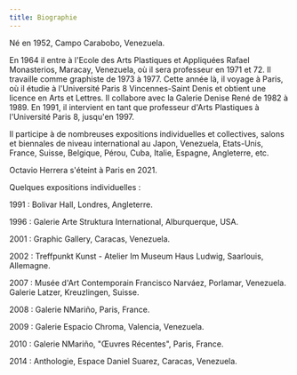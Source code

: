 ```yaml
---
title: Biographie
---
```


Né en 1952, Campo Carabobo, Venezuela.

 En 1964 il entre à l'Ecole des Arts Plastiques et Appliquées Rafael Monasterios, Maracay, Venezuela, où il sera professeur en 1971 et 72. Il travaille comme graphiste de 1973 à 1977. Cette année là, il voyage à Paris, où il étudie à l'Université Paris 8 Vincennes-Saint Denis et obtient une licence en Arts et Lettres. Il collabore avec la Galerie Denise René de 1982 à 1989. En 1991, il intervient en tant que professeur d'Arts Plastiques à l'Université Paris 8, jusqu'en 1997.

Il participe à de nombreuses expositions individuelles et collectives, salons et biennales de niveau international au Japon, Venezuela, Etats-Unis, France, Suisse, Belgique, Pérou, Cuba, Italie, Espagne, Angleterre, etc.

Octavio Herrera s'éteint à Paris en 2021.

Quelques expositions individuelles :

 1991 : Bolivar Hall, Londres, Angleterre.

1996 : Galerie Arte Struktura International, Alburquerque, USA.

2001 : Graphic Gallery, Caracas, Venezuela.

2002 : Treffpunkt Kunst - Atelier Im Museum Haus Ludwig, Saarlouis, Allemagne.

2007 : Musée d'Art Contemporain Francisco Narváez, Porlamar, Venezuela. Galerie Latzer, Kreuzlingen, Suisse.

2008 : Galerie NMariño, Paris, France.

2009 : Galerie Espacio Chroma, Valencia, Venezuela.

2010 : Galerie NMariño, "Œuvres Récentes", Paris, France.

2014 : Anthologie, Espace Daniel Suarez, Caracas, Venezuela.